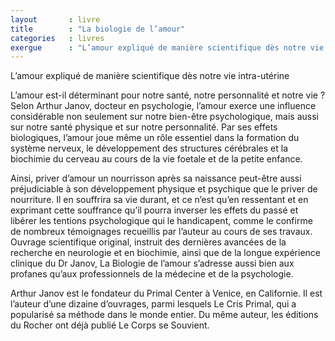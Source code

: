 ```yaml
---
layout       : livre
title        : "La biologie de l’amour"
categories   : livres
exergue      : "L’amour expliqué de manière scientifique dès notre vie intra-utérine"
---
```


L’amour expliqué de manière scientifique dès notre vie intra-utérine

L’amour est-il déterminant pour notre santé, notre personnalité et notre vie ?
Selon Arthur Janov, docteur en psychologie, l’amour exerce une influence considérable non seulement sur notre bien-être psychologique, mais aussi sur notre santé physique et sur notre personnalité. Par ses effets biologiques, l’amour joue même un rôle essentiel dans la formation du système nerveux, le développement des structures cérébrales et la biochimie du cerveau au cours de la vie foetale et de la petite enfance.

Ainsi, priver d’amour un nourrisson après sa naissance peut-être aussi préjudiciable à son développement physique et psychique que le priver de nourriture. Il en souffrira sa vie durant, et ce n’est qu’en ressentant et en exprimant cette souffrance qu’il pourra inverser les effets du passé et libérer les tentions psychologique qui le handicapent, comme le confirme de nombreux témoignages recueillis par l’auteur au cours de ses travaux.
Ouvrage scientifique original, instruit des dernières avancées de la recherche en neurologie et en biochimie, ainsi que de la longue expérience clinique du Dr Janov, La Biologie de l’amour s’adresse aussi bien aux profanes qu’aux professionnels de la médecine et de la psychologie.

Arthur Janov est le fondateur du Primal Center à Venice, en Californie. Il est l’auteur d’une dizaine d’ouvrages, parmi lesquels Le Cris Primal, qui a popularisé sa méthode dans le monde entier. Du même auteur, les éditions du Rocher ont déjà publié Le Corps se Souvient.
